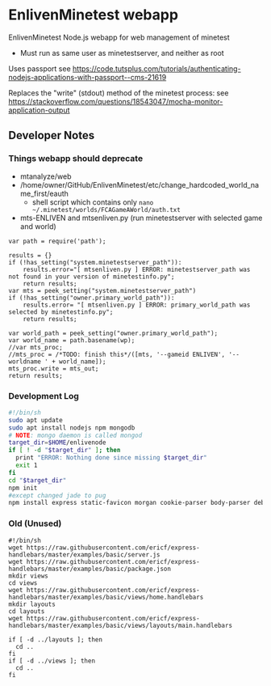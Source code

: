 # EnlivenMinetest webapp
EnlivenMinetest Node.js webapp for web management of minetest
* Must run as same user as minetestserver, and neither as root

Uses passport
see <https://code.tutsplus.com/tutorials/authenticating-nodejs-applications-with-passport--cms-21619>

Replaces the "write" (stdout) method of the minetest process:
see <https://stackoverflow.com/questions/18543047/mocha-monitor-application-output>
## Developer Notes

### Things webapp should deprecate
* mtanalyze/web
* /home/owner/GitHub/EnlivenMinetest/etc/change_hardcoded_world_name_first/eauth
  * shell script which contains only `nano ~/.minetest/worlds/FCAGameAWorld/auth.txt`
* mts-ENLIVEN and mtsenliven.py (run minetestserver with selected game and world)
```
var path = require('path');

results = {}
if (!has_setting("system.minetestserver_path")):
    results.error="[ mtsenliven.py ] ERROR: minetestserver_path was not found in your version of minetestinfo.py";
    return results;
var mts = peek_setting("system.minetestserver_path")
if (!has_setting("owner.primary_world_path")):
    results.error= "[ mtsenliven.py ] ERROR: primary_world_path was selected by minetestinfo.py";
    return results;

var world_path = peek_setting("owner.primary_world_path");
var world_name = path.basename(wp);
//var mts_proc;
//mts_proc = /*TODO: finish this*/([mts, '--gameid ENLIVEN', '--worldname ' + world_name]);
mts_proc.write = mts_out;
return results;
```

### Development Log
```bash
#!/bin/sh
sudo apt update
sudo apt install nodejs npm mongodb
# NOTE: mongo daemon is called mongod
target_dir=$HOME/enlivenode
if [ ! -d "$target_dir" ]; then
  print "ERROR: Nothing done since missing $target_dir"
  exit 1
fi
cd "$target_dir"
npm init
#except changed jade to pug
npm install express static-favicon morgan cookie-parser body-parser debug pug passport passport-local mongoose

```

### Old (Unused)

```
#!/bin/sh
wget https://raw.githubusercontent.com/ericf/express-handlebars/master/examples/basic/server.js
wget https://raw.githubusercontent.com/ericf/express-handlebars/master/examples/basic/package.json
mkdir views
cd views
wget https://raw.githubusercontent.com/ericf/express-handlebars/master/examples/basic/views/home.handlebars
mkdir layouts
cd layouts
wget https://raw.githubusercontent.com/ericf/express-handlebars/master/examples/basic/views/layouts/main.handlebars

if [ -d ../layouts ]; then
  cd ..
fi
if [ -d ../views ]; then
  cd ..
fi
```
